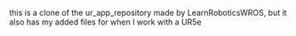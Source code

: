 this is a clone of the ur_app_repository made by LearnRoboticsWROS, but it also has my added files for when I work with a UR5e
